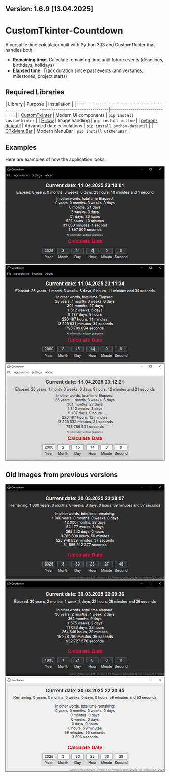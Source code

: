 ## Version: 1.6.9 [13.04.2025]

# CustomTkinter-Countdown

A versatile time calculator built with Python 3.13 and CustomTkinter that handles both:
-  **Remaining time**: Calculate remaining time until future events (deadlines, birthdays, holidays)
-  **Elapsed time**: Track duration since past events (anniversaries, milestones, project starts)

## Required Libraries

[comment]: <> (https://www.tablesgenerator.com/markdown_tables#)
| Library                                                         | Purpose                    | Installation                  |
|-----------------------------------------------------------------|----------------------------|-------------------------------|
| [CustomTkinter](https://github.com/TomSchimansky/CustomTkinter) | Modern UI components       | `pip install customtkinter`   |
| [Pillow](https://pypi.org/project/pillow/)                      | Image handling             | `pip install pillow`          |
| [python-dateutil](https://dateutil.readthedocs.io/)             | Advanced date calculations | `pip install python-dateutil` |
| [CTkMenuBar](https://github.com/Akascape/CTkMenuBar)            | Modern MenuBar             | `pip install CTkMenuBar`      |


## Examples

Here are examples of how the application looks:

![Example 7](examples/10.png)
![Example 8](examples/11.png)
![Example 9](examples/12.png)

## Old images from previous versions

![Example 1](examples/7.png)
![Example 2](examples/8.png)
![Example 3](examples/9.png)
